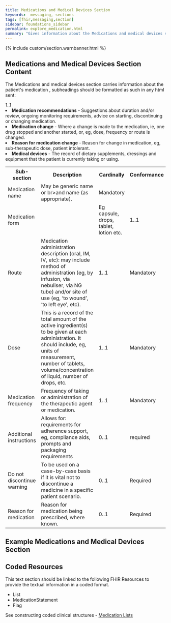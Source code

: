 ```yaml
---
title: Medications and Medical Devices Section
keywords:  messaging, sections
tags: [fhir,messaging,section]
sidebar: foundations_sidebar
permalink: explore_medication.html
summary: "Gives information about the Medications and medical devices section"
---
```


{% include custom/section.warnbanner.html %}

## Medications and Medical Devices Section Content ##
The Medications and medical devices section carries information about the patient's medication , subheadings should be formatted as such in any html sent:

<table width="100%">
<tr>
<th width="25%">Sub-section</th>
<th width="45%">Description</th>
<th width="15%">Cardinally</th>
<th width="15%">Conformance</th>
</tr>
<tr>
<td>Medication name</td>
<td>May be generic name or br>and name (as appropriate).</td
<td>1..1</td>
<td>Mandatory</td>
</tr>
<tr>
<td>Medication form<td>
<td>Eg capsule, drops, tablet, lotion etc.</td>
<td>1..1</td>
<td>Mandatory</td>
</tr>
<tr>
<td>Route</td>
<td>Medication administration description (oral, IM, IV, etc): may include method of administration (eg, by infusion, via nebuliser, via NG tube) and/or site of use (eg, ‘to wound’, ‘to left eye’, etc).</td>
<td>1..1</td>
<td>Mandatory</td>
</tr>
<tr>
<td>Dose</td>
<td>This is a record of the total amount of the active ingredient(s) to be given at each administration. It should include, eg, units of measurement, number of tablets, volume/concentration of liquid, number of drops, etc.</td>
<td>1..1</td>
<td>Mandatory</td>
</tr>
<tr>
<td>Medication frequency</td>
<td>Frequency of taking or administration of the therapeutic agent or medication.</td>
<td>1..1</td>
<td>Mandatory</td>
</tr>
<tr>
<td>Additional instructions</td>
<td>Allows for: requirements for adherence support, eg, compliance aids, prompts and packaging requirements</td>
<td>0..1</td>
<td>required</td>
</tr>
<tr>
<td>Do not discontinue warning</td>
<td>To be used on a case-by-case basis if it is vital not to discontinue a medicine in a specific patient scenario.</td>
<td>0..1</td>
<td>Required</td>
</tr>
<tr>
<td>Reason for medication</td>
<td>Reason for medication being prescribed, where known.</td>
<td>0..1</td>
<td>Required</td>
</tr>
<tr>
<li><b>Medication recommendations</b> - Suggestions about duration and/or review, ongoing monitoring requirements, advice on starting, discontinuing or changing medication.</li>
<li><b>Medication change</b> - Where a change is made to the medication, ie, one drug stopped and another started, or, eg, dose, frequency or route is changed.</li>
<li><b>Reason for medication change</b> - Reason for change in medication, eg, sub-therapeutic dose, patient intolerant.</li>
<li><b>Medical devices</b> - The record of dietary supplements, dressings and equipment that the patient is currently taking or using.</li></ul>
</td>
</tr>
</table>


## Example Medications and Medical Devices Section ##

<script src="https://gist.github.com/IOPS-DEV/0a5596bdf4ab2c880eacb409e44c09df.js"></script>

## Coded Resources ##

This text section should be linked to the following FHIR Resources to provide the textual information in a coded format.

- List
- MedicationStatement
- Flag
 
See constructing coded clinical structures - [Medication Lists](build_medication_lists.html)












